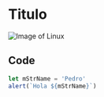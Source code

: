 # Titulo
![Image of Linux](https://i.blogs.es/afd5e9/inux2/450_1000.jpg)

## Code
```javascript
let mStrName = 'Pedro'
alert(`Hola ${mStrName}`)
```
